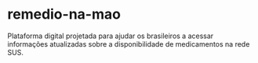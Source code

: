 # remedio-na-mao
Plataforma digital projetada para ajudar os brasileiros a acessar informações atualizadas sobre a disponibilidade de medicamentos na rede SUS.
